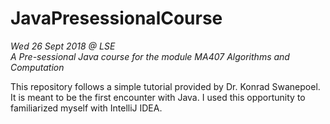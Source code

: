 # JavaPresessionalCourse
*Wed 26 Sept 2018 @ LSE*  
*A Pre-sessional Java course for the module MA407 Algorithms and Computation*

This repository follows a simple tutorial provided by Dr. Konrad Swanepoel. It is meant to be the first encounter with Java.
I used this opportunity to familiarized myself with IntelliJ IDEA.
